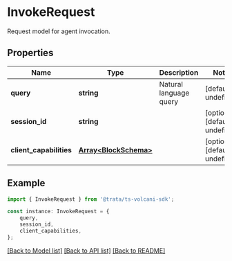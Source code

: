 # InvokeRequest

Request model for agent invocation.

## Properties

Name | Type | Description | Notes
------------ | ------------- | ------------- | -------------
**query** | **string** | Natural language query | [default to undefined]
**session_id** | **string** |  | [optional] [default to undefined]
**client_capabilities** | [**Array&lt;BlockSchema&gt;**](BlockSchema.md) |  | [optional] [default to undefined]

## Example

```typescript
import { InvokeRequest } from '@trata/ts-volcani-sdk';

const instance: InvokeRequest = {
    query,
    session_id,
    client_capabilities,
};
```

[[Back to Model list]](../README.md#documentation-for-models) [[Back to API list]](../README.md#documentation-for-api-endpoints) [[Back to README]](../README.md)

